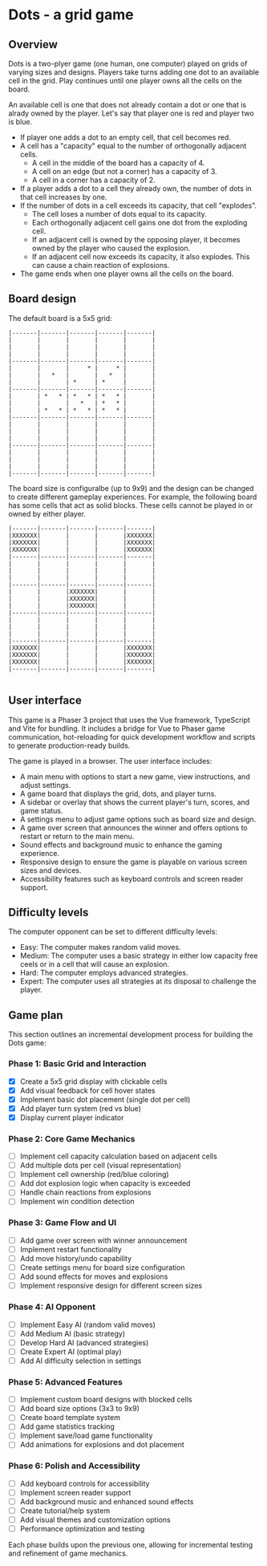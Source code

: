 # Dots - a grid game

## Overview
Dots is a two-plyer game (one human, one computer) played on grids of varying
sizes and designs. Players take turns adding one dot to an available cell in the grid.
Play continues until one player owns all the cells on the board.

An available cell is one that does not already contain a dot or one that is
alrady owned by the player. Let's say that player one is red and player two is
blue.

- If player one adds a dot to an empty cell, that cell becomes red.
- A cell has a "capacity" equal to the number of orthogonally adjacent cells.
  - A cell in the middle of the board has a capacity of 4.
  - A cell on an edge (but not a corner) has a capacity of 3.
  - A cell in a corner has a capacity of 2.
- If a player adds a dot to a cell they already own, the number of dots in that
  cell increases by one.
- If the number of dots in a cell exceeds its capacity, that cell "explodes".
  - The cell loses a number of dots equal to its capacity.
  - Each orthogonally adjacent cell gains one dot from the exploding cell.
  - If an adjacent cell is owned by the opposing player, it becomes owned by
    the player who caused the explosion.
  - If an adjacent cell now exceeds its capacity, it also explodes. This can
    cause a chain reaction of explosions.
- The game ends when one player owns all the cells on the board.


## Board design
The default board is a 5x5 grid:


```text
|-------|-------|-------|-------|-------|
|       |       |       |       |       |
|       |       |       |       |       |
|       |       |       |       |       |
|-------|-------|-------|-------|-------|
|       |       |     * |     * |       |
|       |   *   |       |   *   |       |
|       |       | *     | *     |       |
|-------|-------|-------|-------|-------|
|       | *   * | *   * | *   * |       |
|       |       |   *   | *   * |       |
|       | *   * | *   * | *   * |       |
|-------|-------|-------|-------|-------|
|       |       |       |       |       |
|       |       |       |       |       |
|       |       |       |       |       |
|-------|-------|-------|-------|-------|
|       |       |       |       |       |
|       |       |       |       |       |
|       |       |       |       |       |
|-------|-------|-------|-------|-------|

```


The board size is configuralbe (up to 9x9) and the design can be changed to
create different gameplay experiences. For example, the following board has
some cells that act as solid blocks. These cells cannot be played in or
owned by either player.


```text
|-------|-------|-------|-------|-------|
|XXXXXXX|       |       |       |XXXXXXX|
|XXXXXXX|       |       |       |XXXXXXX|
|XXXXXXX|       |       |       |XXXXXXX|
|-------|-------|-------|-------|-------|
|       |       |       |       |       |
|       |       |       |       |       |
|       |       |       |       |       |
|-------|-------|-------|-------|-------|
|       |       |XXXXXXX|       |       |
|       |       |XXXXXXX|       |       |
|       |       |XXXXXXX|       |       |
|-------|-------|-------|-------|-------|
|       |       |       |       |       |
|       |       |       |       |       |
|       |       |       |       |       |
|-------|-------|-------|-------|-------|
|XXXXXXX|       |       |       |XXXXXXX|
|XXXXXXX|       |       |       |XXXXXXX|
|XXXXXXX|       |       |       |XXXXXXX|
|-------|-------|-------|-------|-------|
 
```


## User interface

This game is a Phaser 3 project that uses the Vue framework, TypeScript and
Vite for bundling. It includes a bridge for Vue to Phaser game communication,
hot-reloading for quick development workflow and scripts to generate
production-ready builds.

The game is played in a browser. The user interface includes:

- A main menu with options to start a new game, view instructions, and adjust settings.
- A game board that displays the grid, dots, and player turns.
- A sidebar or overlay that shows the current player's turn, scores, and game status.
- A settings menu to adjust game options such as board size and design.
- A game over screen that announces the winner and offers options to restart or return to the main menu.
- Sound effects and background music to enhance the gaming experience.
- Responsive design to ensure the game is playable on various screen sizes and devices.
- Accessibility features such as keyboard controls and screen reader support.


## Difficulty levels
The computer opponent can be set to different difficulty levels:

- Easy: The computer makes random valid moves.
- Medium: The computer uses a basic strategy in either low capacity free ceels or in a cell that will cause an explosion.
- Hard: The computer employs advanced strategies.
- Expert: The computer uses all strategies at its disposal to challenge the player.


## Game plan
This section outlines an incremental development process for building the Dots game:

### Phase 1: Basic Grid and Interaction
- [x] Create a 5x5 grid display with clickable cells
- [x] Add visual feedback for cell hover states
- [x] Implement basic dot placement (single dot per cell)
- [x] Add player turn system (red vs blue)
- [x] Display current player indicator

### Phase 2: Core Game Mechanics
- [ ] Implement cell capacity calculation based on adjacent cells
- [ ] Add multiple dots per cell (visual representation)
- [ ] Implement cell ownership (red/blue coloring)
- [ ] Add dot explosion logic when capacity is exceeded
- [ ] Handle chain reactions from explosions
- [ ] Implement win condition detection

### Phase 3: Game Flow and UI
- [ ] Add game over screen with winner announcement
- [ ] Implement restart functionality
- [ ] Add move history/undo capability
- [ ] Create settings menu for board size configuration
- [ ] Add sound effects for moves and explosions
- [ ] Implement responsive design for different screen sizes

### Phase 4: AI Opponent
- [ ] Implement Easy AI (random valid moves)
- [ ] Add Medium AI (basic strategy)
- [ ] Develop Hard AI (advanced strategies)
- [ ] Create Expert AI (optimal play)
- [ ] Add AI difficulty selection in settings

### Phase 5: Advanced Features
- [ ] Implement custom board designs with blocked cells
- [ ] Add board size options (3x3 to 9x9)
- [ ] Create board template system
- [ ] Add game statistics tracking
- [ ] Implement save/load game functionality
- [ ] Add animations for explosions and dot placement

### Phase 6: Polish and Accessibility
- [ ] Add keyboard controls for accessibility
- [ ] Implement screen reader support
- [ ] Add background music and enhanced sound effects
- [ ] Create tutorial/help system
- [ ] Add visual themes and customization options
- [ ] Performance optimization and testing

Each phase builds upon the previous one, allowing for incremental testing and refinement of game mechanics.

